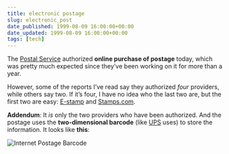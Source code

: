 ```yaml
---
title: electronic postage
slug: electronic_post
date_published: 1999-08-09 16:00:00+00:00
date_updated: 1999-08-09 16:00:00+00:00
tags: [tech]
---
```

The [Postal Service](http://www.usps.gov) authorized **online purchase of postage** today, which was pretty much expected since they’ve been working on it for more than a year.

However, some of the reports I’ve read say they authorized *four* providers, while others say two. If it’s four, I have no idea who the last two are, but the first two are easy: [E-stamp](http://www.estamp.com) and [Stamps.com](http://www.stamps.com).

**Addendum**: It *is* only the two providers who have been authorized. And the postage uses the **two-dimensional barcode** (like [UPS](http://www.ups.com) uses) to store the information. It looks like **this**:

![Internet Postage Barcode](/images/estamp.gif)
